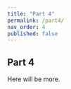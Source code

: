 ```yaml
---
title: "Part 4"
permalink: /part4/
nav_order: 4
published: false
---
```


## Part 4

Here will be more.
